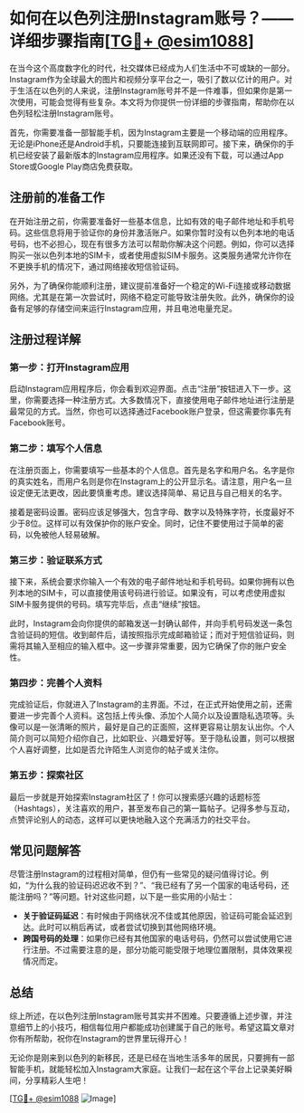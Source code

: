 # 如何在以色列注册Instagram账号？——详细步骤指南[[TG💪+ @esim1088](https://t.me/s/esim1088)]

在当今这个高度数字化的时代，社交媒体已经成为人们生活中不可或缺的一部分。Instagram作为全球最大的图片和视频分享平台之一，吸引了数以亿计的用户。对于生活在以色列的人来说，注册Instagram账号并不是一件难事，但如果你是第一次使用，可能会觉得有些复杂。本文将为你提供一份详细的步骤指南，帮助你在以色列轻松注册Instagram账号。

首先，你需要准备一部智能手机，因为Instagram主要是一个移动端的应用程序。无论是iPhone还是Android手机，只要能连接到互联网即可。接下来，确保你的手机已经安装了最新版本的Instagram应用程序。如果还没有下载，可以通过App Store或Google Play商店免费获取。

## 注册前的准备工作

在开始注册之前，你需要准备好一些基本信息，比如有效的电子邮件地址和手机号码。这些信息将用于验证你的身份并激活账户。如果你暂时没有以色列本地的电话号码，也不必担心，现在有很多方法可以帮助你解决这个问题。例如，你可以选择购买一张以色列本地的SIM卡，或者使用虚拟SIM卡服务。这类服务通常允许你在不更换手机的情况下，通过网络接收短信验证码。

另外，为了确保你能顺利注册，建议提前准备好一个稳定的Wi-Fi连接或移动数据网络。尤其是在第一次尝试时，网络不稳定可能导致注册失败。此外，确保你的设备有足够的存储空间来运行Instagram应用，并且电池电量充足。

## 注册过程详解

### 第一步：打开Instagram应用

启动Instagram应用程序后，你会看到欢迎界面。点击“注册”按钮进入下一步。这里，你需要选择一种注册方式。大多数情况下，直接使用电子邮件地址进行注册是最常见的方式。当然，你也可以选择通过Facebook账户登录，但这需要你事先有Facebook账号。

### 第二步：填写个人信息

在注册页面上，你需要填写一些基本的个人信息。首先是名字和用户名。名字是你的真实姓名，而用户名则是你在Instagram上的公开显示名。请注意，用户名一旦设定便无法更改，因此要慎重考虑。建议选择简单、易记且与自己相关的名字。

接着是密码设置。密码应该足够强大，包含字母、数字以及特殊字符，长度最好不少于8位。这样可以有效保护你的账户安全。同时，记住不要使用过于简单的密码，以免被他人轻易破解。

### 第三步：验证联系方式

接下来，系统会要求你输入一个有效的电子邮件地址和手机号码。如果你拥有以色列本地的SIM卡，可以直接使用该号码进行验证。如果没有，可以考虑使用虚拟SIM卡服务提供的号码。填写完毕后，点击“继续”按钮。

此时，Instagram会向你提供的邮箱发送一封确认邮件，并向手机号码发送一条包含验证码的短信。收到邮件后，请按照指示完成邮箱验证；而对于短信验证码，则需将其输入至相应的输入框中。这一步骤非常重要，因为它确保了你的账户安全性。

### 第四步：完善个人资料

完成验证后，你就进入了Instagram的主界面。不过，在正式开始使用之前，还需要进一步完善个人资料。这包括上传头像、添加个人简介以及设置隐私选项等。头像可以是一张清晰的照片，最好是自己的正面照，这样更容易让朋友认出你。个人简介则可以简短介绍你自己，比如职业、兴趣爱好等。至于隐私设置，则可以根据个人喜好调整，比如是否允许陌生人浏览你的帖子或关注你。

### 第五步：探索社区

最后一步就是开始探索Instagram社区了！你可以搜索感兴趣的话题标签（Hashtags），关注喜欢的用户，甚至发布自己的第一篇帖子。记得多参与互动，点赞评论别人的动态，这样可以更快地融入这个充满活力的社交平台。

## 常见问题解答

尽管注册Instagram的过程相对简单，但仍有一些常见的疑问值得讨论。例如，“为什么我的验证码迟迟收不到？”、“我已经有了另一个国家的电话号码，还能注册吗？”等问题。针对这些问题，以下是一些实用的小贴士：

- **关于验证码延迟**：有时候由于网络状况不佳或其他原因，验证码可能会延迟到达。此时可以稍后再试，或者尝试切换到其他网络环境。
- **跨国号码的处理**：如果你已经有其他国家的电话号码，仍然可以尝试使用它进行注册。不过需要注意的是，部分功能可能受限于地理位置限制，具体效果视情况而定。

## 总结

综上所述，在以色列注册Instagram账号其实并不困难。只要遵循上述步骤，并注意细节上的小技巧，相信每位用户都能成功创建属于自己的账号。希望这篇文章对你有所帮助，祝你在Instagram的世界里玩得开心！

无论你是刚来到以色列的新移民，还是已经在当地生活多年的居民，只要拥有一部智能手机，就能轻松加入Instagram大家庭。让我们一起在这个平台上记录美好瞬间，分享精彩人生吧！

[[TG💪+ @esim1088](https://t.me/s/esim1088) ![Image](https://i.postimg.cc/4NQfJmqS/Snipaste-2025-05-13-00-14-12.png)]